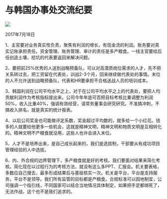 # 与韩国办事处交流纪要
<img class="pv" src="https://api.visitor.plantree.me/visitor-badge/pv?namespace=plantree.me&key=renzhengfei-speeches/与韩国办事处交流纪要.md">


2017年7月18日



1、主官要对业务真实性负责，聚焦有利润的增长，有现金流的利润。账务要对真实记账承担责任。资金管理、账务管理、审计的责任是多产粮食。一线主官要给后任创造土壤，挖坑的代表要返回来解决问题。

2、要把前25%优秀的人送到战略预备队，可以对高潜质岗位需求的人才，先不把关系转过去，把工资留在代表处，训战2-3个月，回来继续做代表处的事情。末位的人不允许送到战略预备队，代表和HR要承担不合格送战人员的培训成本。

3、韩国利润在公司平均水平之上，对于在公司平均水平之上的代表处，要把人均贡献利润作为考核指标提出来。公司今年年底可否把目标考核比重调整为利润50%，收入比重40%，强调有效经营，请常务董事会研究研究。不准搞冲刺，不搞收入排名，就是真实的统计报表。

4、以后公司奖金也可能做评定系数，奖金超过平均数的，就多给一个小红花。钱多的人就要给他更多一些机会，这就是精神文明，精神文明和物质文明是互相转化的。精神文明不产粮食就没用，这些人也许会进入末位。

5、人才不是培养出来，是自己成长起来的，我们是选拔制，干部要从有成功项目管理经验的人中选拔。

6、内、外合规的边界管理下，多产粮食就是好的考核。我们要面对结果来简化考核。简化现在以过程行为的考核方法，就没有这么多PPT、汇报会。机关要表格，多数应自己搜去，最多形成结果后与基层核实一次。机关是平台，平台是支持服务，平台不是领导。我们所有监管的目标都是产粮食。合规标准可以因地制宜，公司强调一个指引线，不同国家可以结合当地情况具体制定，如果把手足都绑死了，无法作战，这个也不是我们追求的。
